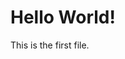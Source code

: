 <!DOCTYPE html>
<html>
<head>
<title>Hello World!</title>
</head>
<body>

<h1>Hello World!</h1>
<p>This is the first file.</p>

</body>
</html>
